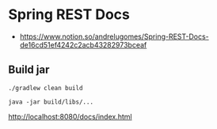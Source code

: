 # Spring REST Docs

+ https://www.notion.so/andrelugomes/Spring-REST-Docs-de16cd51ef4242c2acb43282973bceaf

## Build jar

```shell
./gradlew clean build

java -jar build/libs/...
```

[http://localhost:8080/docs/index.html]()



